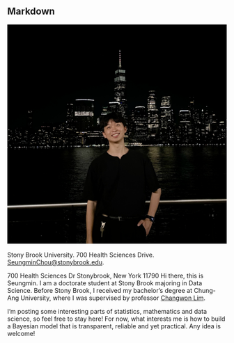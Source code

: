 ## Markdown

![img](img/cv_me.jpeg "quite handsome isn't I")

Stony Brook University. 700 Health Sciences Drive. SeungminChou@stonybrook.edu.

700 Health Sciences Dr Stonybrook, New York 11790
Hi there, this is Seungmin. I am a doctorate student at Stony Brook majoring in Data Science. Before Stony Brook, I received my bachelor’s degree at Chung-Ang University, where I was supervised by professor [Changwon Lim](https://sites.google.com/view/cwlim/members/professor).

I’m posting some interesting parts of statistics, mathematics and data science, so feel free to stay here! For now, what interests me is how to build a Bayesian model that is transparent, reliable and yet practical. Any idea is welcome!
